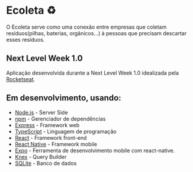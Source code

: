 # Ecoleta ♻️

O Ecoleta serve como uma conexão entre empresas que coletam resíduos(pilhas, baterias, orgânicos...) à pessoas que precisam 
descartar esses resíduos.

## Next Level Week 1.0

Aplicação desenvolvida durante a Next Level Week 1.0 idealizada pela [Rocketseat](https://rocketseat.com.br/).

## Em desenvolvimento, usando:
* [Node.js](https://nodejs.org/) - Server Side
* [npm](https://www.npmjs.com/) - Gerenciador de dependências
* [Express](https://expressjs.com/) - Framework web
* [TypeScript](https://www.typescriptlang.org/) - Linguagem de programação
* [React](https://reactjs.org/) - Framework front-end
* [React Native](https://reactnative.dev/) - Framework mobile
* [Expo](https://expo.io/) - Ferramenta de desenvolvimento mobile com react-native.
* [Knex](http://knexjs.org/) - Query Builder
* [SQLite](https://www.sqlite.org/index.html) - Banco de dados
